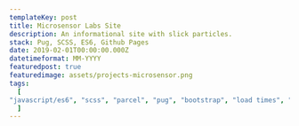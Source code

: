 ```yaml
---
templateKey: post
title: Microsensor Labs Site
description: An informational site with slick particles. 
stack: Pug, SCSS, ES6, Github Pages
date: 2019-02-01T00:00:00.000Z
datetimeformat: MM-YYYY
featuredpost: true
featuredimage: assets/projects-microsensor.png
tags:
  [
"javascript/es6", "scss", "parcel", "pug", "bootstrap", "load times", "illustrator", "marketing"
  ]
---
```

